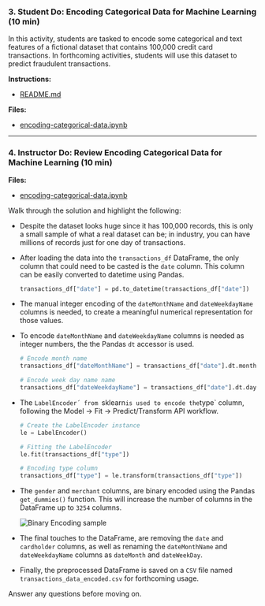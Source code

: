 ### 3. Student Do: Encoding Categorical Data for Machine Learning (10 min)

In this activity, students are tasked to encode some categorical and text features of a fictional dataset that contains 100,000 credit card transactions. In forthcoming activities, students will use this dataset to predict fraudulent transactions.

**Instructions:**

* [README.md](Activities/02-Stu_Categorical_Data/README.md)

**Files:**

* [encoding-categorical-data.ipynb](Activities/02-Stu_Categorical_Data/Unsolved/encoding-categorical-data.ipynb)

---

### 4. Instructor Do: Review Encoding Categorical Data for Machine Learning (10 min)

**Files:**

* [encoding-categorical-data.ipynb](Activities/02-Stu_Categorical_Data/Solved/encoding-categorical-data.ipynb)

Walk through the solution and highlight the following:

* Despite the dataset looks huge since it has 100,000 records, this is only a small sample of what a real dataset can be; in industry, you can have millions of records just for one day of transactions.

* After loading the data into the `transactions_df` DataFrame, the only column that could need to be casted is the `date` column. This column can be easily converted to datetime using Pandas.

  ```python
  transactions_df["date"] = pd.to_datetime(transactions_df["date"])
  ```

* The manual integer encoding of the `dateMonthName` and `dateWeekdayName` columns is needed, to create a meaningful numerical representation for those values.

* To encode `dateMonthName` and `dateWeekdayName` columns is needed as integer numbers, the the Pandas `dt` accessor is used.

  ```python
  # Encode month name
  transactions_df["dateMonthName"] = transactions_df["date"].dt.month

  # Encode week day name name
  transactions_df["dateWeekdayName"] = transactions_df["date"].dt.day
  ```

* The `LabelEncoder´ from `sklearn` is used to encode the `type` column, following the Model -> Fit -> Predict/Transform API workflow.

  ```python
  # Create the LabelEncoder instance
  le = LabelEncoder()

  # Fitting the LabelEncoder
  le.fit(transactions_df["type"])

  # Encoding type column
  transactions_df["type"] = le.transform(transactions_df["type"])
  ```

* The `gender` and `merchant` columns, are binary encoded using the Pandas `get_dummies()` function. This will increase the number of columns in the DataFrame up to `3254` columns.

  ![Binary Encoding sample](Images/encoding-categorical-1.png)

* The final touches to the DataFrame, are removing the `date` and `cardholder` columns, as well as renaming the `dateMonthName` and `dateWeekdayName` columns as `dateMonth` and `dateWeekDay`.

* Finally, the preprocessed DataFrame is saved on a `CSV` file named `transactions_data_encoded.csv` for forthcoming usage.

Answer any questions before moving on.
